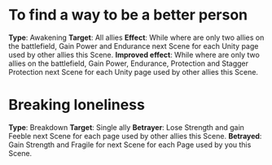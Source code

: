 # To find a way to be a better person
**Type**: Awakening
**Target**: All allies
**Effect**: While where are only two allies on the battlefield, Gain Power and Endurance next Scene for each Unity page used by other allies this Scene.
**Improved effect**: While where are only two allies on the battlefield, Gain Power, Endurance, Protection and Stagger Protection next Scene for each Unity page used by other allies this Scene.

# Breaking loneliness
**Type**: Breakdown
**Target**: Single ally
**Betrayer**: Lose Strength and gain Feeble next Scene for each page used by other allies this Scene.
**Betrayed**: Gain Strength and Fragile for next Scene for each Page used by you this Scene.